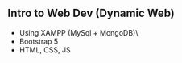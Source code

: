 ## Intro to Web Dev (Dynamic Web)
 - Using XAMPP (MySql + MongoDB)\
 - Bootstrap 5
 - HTML, CSS, JS
